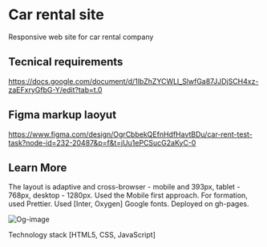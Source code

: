 # Car rental site
Responsive web site for car rental company

## Tecnical requirements
https://docs.google.com/document/d/1lbZhZYCWLl_SlwfGa87JJDjSCH4xz-zaEFxryGfbG-Y/edit?tab=t.0

## Figma markup laoyut 
https://www.figma.com/design/OgrCbbekQEfnHdfHavtBDu/car-rent-test-task?node-id=232-20487&p=f&t=jUu1ePCSucG2aKyC-0

## Learn More

The layout is adaptive and cross-browser - mobile and 393px, tablet - 768px, desktop - 1280px. Used the Mobile first
approach. For formation, used Prettier. Used [Inter, Oxygen] Google fonts. Deployed on gh-pages.

![Og-image](https://github.com/darynakarmazin/ape-nft/raw/main/src/assets/images/og.png)

Technology stack [HTML5, CSS, JavaScript]
